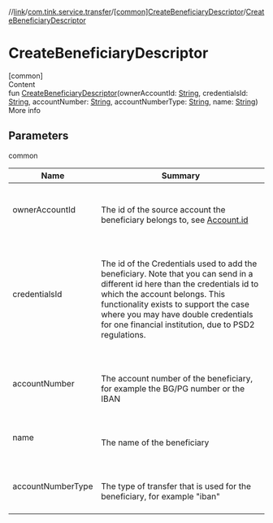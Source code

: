 //[link](../../index.md)/[com.tink.service.transfer](../index.md)/[[common]CreateBeneficiaryDescriptor](index.md)/[CreateBeneficiaryDescriptor](-create-beneficiary-descriptor.md)



# CreateBeneficiaryDescriptor  
[common]  
Content  
fun [CreateBeneficiaryDescriptor](-create-beneficiary-descriptor.md)(ownerAccountId: [String](https://kotlinlang.org/api/latest/jvm/stdlib/kotlin/-string/index.html), credentialsId: [String](https://kotlinlang.org/api/latest/jvm/stdlib/kotlin/-string/index.html), accountNumber: [String](https://kotlinlang.org/api/latest/jvm/stdlib/kotlin/-string/index.html), accountNumberType: [String](https://kotlinlang.org/api/latest/jvm/stdlib/kotlin/-string/index.html), name: [String](https://kotlinlang.org/api/latest/jvm/stdlib/kotlin/-string/index.html))  
More info  


## Parameters  
  
common  
  
|  Name|  Summary| 
|---|---|
| <a name="com.tink.service.transfer/CreateBeneficiaryDescriptor/CreateBeneficiaryDescriptor/#kotlin.String#kotlin.String#kotlin.String#kotlin.String#kotlin.String/PointingToDeclaration/"></a>ownerAccountId| <a name="com.tink.service.transfer/CreateBeneficiaryDescriptor/CreateBeneficiaryDescriptor/#kotlin.String#kotlin.String#kotlin.String#kotlin.String#kotlin.String/PointingToDeclaration/"></a><br><br>The id of the source account the beneficiary belongs to, see [Account.id](../../com.tink.model.account/[common]-account/id.md)<br><br>
| <a name="com.tink.service.transfer/CreateBeneficiaryDescriptor/CreateBeneficiaryDescriptor/#kotlin.String#kotlin.String#kotlin.String#kotlin.String#kotlin.String/PointingToDeclaration/"></a>credentialsId| <a name="com.tink.service.transfer/CreateBeneficiaryDescriptor/CreateBeneficiaryDescriptor/#kotlin.String#kotlin.String#kotlin.String#kotlin.String#kotlin.String/PointingToDeclaration/"></a><br><br>The id of the Credentials used to add the beneficiary. Note that you can send in a different id here than the credentials id to which the account belongs. This functionality exists to support the case where you may have double credentials for one financial institution, due to PSD2 regulations.<br><br>
| <a name="com.tink.service.transfer/CreateBeneficiaryDescriptor/CreateBeneficiaryDescriptor/#kotlin.String#kotlin.String#kotlin.String#kotlin.String#kotlin.String/PointingToDeclaration/"></a>accountNumber| <a name="com.tink.service.transfer/CreateBeneficiaryDescriptor/CreateBeneficiaryDescriptor/#kotlin.String#kotlin.String#kotlin.String#kotlin.String#kotlin.String/PointingToDeclaration/"></a><br><br>The account number of the beneficiary, for example the BG/PG number or the IBAN<br><br>
| <a name="com.tink.service.transfer/CreateBeneficiaryDescriptor/CreateBeneficiaryDescriptor/#kotlin.String#kotlin.String#kotlin.String#kotlin.String#kotlin.String/PointingToDeclaration/"></a>name| <a name="com.tink.service.transfer/CreateBeneficiaryDescriptor/CreateBeneficiaryDescriptor/#kotlin.String#kotlin.String#kotlin.String#kotlin.String#kotlin.String/PointingToDeclaration/"></a><br><br>The name of the beneficiary<br><br>
| <a name="com.tink.service.transfer/CreateBeneficiaryDescriptor/CreateBeneficiaryDescriptor/#kotlin.String#kotlin.String#kotlin.String#kotlin.String#kotlin.String/PointingToDeclaration/"></a>accountNumberType| <a name="com.tink.service.transfer/CreateBeneficiaryDescriptor/CreateBeneficiaryDescriptor/#kotlin.String#kotlin.String#kotlin.String#kotlin.String#kotlin.String/PointingToDeclaration/"></a><br><br>The type of transfer that is used for the beneficiary, for example "iban"<br><br>
  
  



